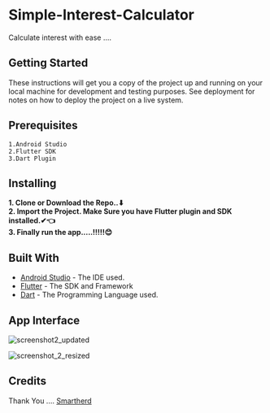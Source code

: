 # Simple-Interest-Calculator
Calculate interest with ease ....
## Getting Started
These instructions will get you a copy of the project up and running on your local machine for development and testing purposes. See deployment for notes on how to deploy the project on a live system.
## Prerequisites
```
1.Android Studio
2.Flutter SDK
3.Dart Plugin
```
## Installing 
**1. Clone or Download the Repo..⬇**\
**2. Import the Project. Make Sure you have Flutter plugin and SDK installed.✔👈**\
**3. Finally run the app.....!!!!!😊**

## Built With
- [Android Studio](https://developer.android.com/studio/) - The IDE used.
- [Flutter](https://flutter.io/) - The SDK and Framework
- [Dart](https://www.dartlang.org/) - The Programming Language used.
## App Interface 
![screenshot2_updated](https://user-images.githubusercontent.com/34186129/47607494-509b9080-da3e-11e8-8c6a-cb41450854b2.jpg)



![screenshot_2_resized](https://user-images.githubusercontent.com/34186129/47522486-53b64580-d8b3-11e8-9fbe-390c20653480.jpg)
## Credits 
Thank You .... [Smartherd](https://www.smartherd.com/) 
